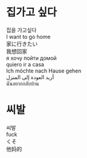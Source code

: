 # 집가고 싶다
집을 가고싶다  
I want to go home  
家に行きたい  
我想回家  
я хочу пойти домой  
quiero ir a casa  
Ich möchte nach Hause gehen  
أريد العودة إلى المنزل  
ฉันอยากกลับบ้าน
# 씨발
씨발  
fuck  
くそ  
他妈的  